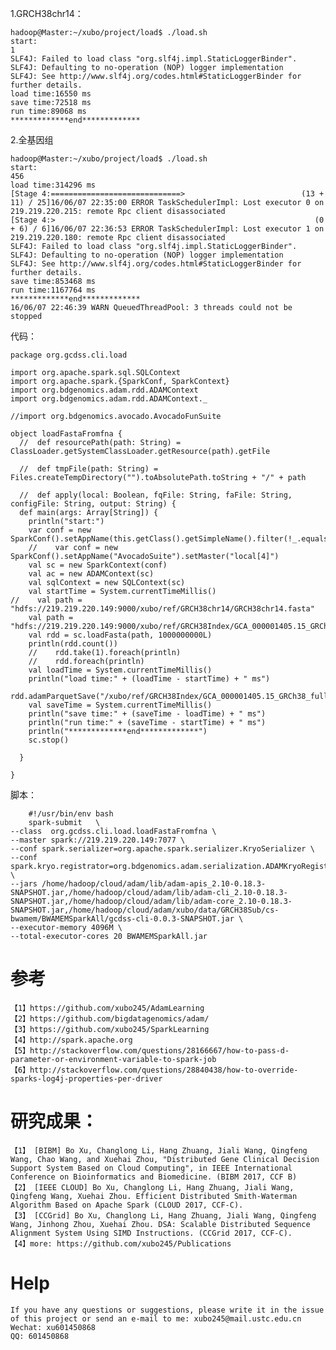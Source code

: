 

1.GRCH38chr14：

	hadoop@Master:~/xubo/project/load$ ./load.sh 
	start:
	1
	SLF4J: Failed to load class "org.slf4j.impl.StaticLoggerBinder".
	SLF4J: Defaulting to no-operation (NOP) logger implementation
	SLF4J: See http://www.slf4j.org/codes.html#StaticLoggerBinder for further details.
	load time:16550 ms
	save time:72518 ms
	run time:89068 ms
	*************end*************


2.全基因组

	hadoop@Master:~/xubo/project/load$ ./load.sh 
	start:
	456                                                                             
	load time:314296 ms
	[Stage 4:=============================>                          (13 + 11) / 25]16/06/07 22:35:00 ERROR TaskSchedulerImpl: Lost executor 0 on 219.219.220.215: remote Rpc client disassociated
	[Stage 4:>                                                          (0 + 6) / 6]16/06/07 22:36:53 ERROR TaskSchedulerImpl: Lost executor 1 on 219.219.220.180: remote Rpc client disassociated
	SLF4J: Failed to load class "org.slf4j.impl.StaticLoggerBinder".                
	SLF4J: Defaulting to no-operation (NOP) logger implementation
	SLF4J: See http://www.slf4j.org/codes.html#StaticLoggerBinder for further details.
	save time:853468 ms
	run time:1167764 ms
	*************end*************
	16/06/07 22:46:39 WARN QueuedThreadPool: 3 threads could not be stopped



代码：

	package org.gcdss.cli.load
	
	import org.apache.spark.sql.SQLContext
	import org.apache.spark.{SparkConf, SparkContext}
	import org.bdgenomics.adam.rdd.ADAMContext
	import org.bdgenomics.adam.rdd.ADAMContext._
	
	//import org.bdgenomics.avocado.AvocadoFunSuite
	
	object loadFastaFromfna {
	  //  def resourcePath(path: String) = ClassLoader.getSystemClassLoader.getResource(path).getFile
	
	  //  def tmpFile(path: String) = Files.createTempDirectory("").toAbsolutePath.toString + "/" + path
	
	  //  def apply(local: Boolean, fqFile: String, faFile: String, configFile: String, output: String) {
	  def main(args: Array[String]) {
	    println("start:")
	    var conf = new SparkConf().setAppName(this.getClass().getSimpleName().filter(!_.equals('$'))).setMaster("spark://219.219.220.149:7077")
	    //    var conf = new SparkConf().setAppName("AvocadoSuite").setMaster("local[4]")
	    val sc = new SparkContext(conf)
	    val ac = new ADAMContext(sc)
	    val sqlContext = new SQLContext(sc)
	    val startTime = System.currentTimeMillis()
	//    val path = "hdfs://219.219.220.149:9000/xubo/ref/GRCH38chr14/GRCH38chr14.fasta"
	    val path = "hdfs://219.219.220.149:9000/xubo/ref/GRCH38Index/GCA_000001405.15_GRCh38_full_analysis_set.fna"
	    val rdd = sc.loadFasta(path, 1000000000L)
	    println(rdd.count())
	    //    rdd.take(1).foreach(println)
	    //    rdd.foreach(println)
	    val loadTime = System.currentTimeMillis()
	    println("load time:" + (loadTime - startTime) + " ms")
	    rdd.adamParquetSave("/xubo/ref/GRCH38Index/GCA_000001405.15_GRCh38_full_analysis_set.adam")
	    val saveTime = System.currentTimeMillis()
	    println("save time:" + (saveTime - loadTime) + " ms")
	    println("run time:" + (saveTime - startTime) + " ms")
	    println("*************end*************")
	    sc.stop()
	
	  }
	
	}


脚本：
	
	    #!/usr/bin/env bash  
	    spark-submit   \
	--class  org.gcdss.cli.load.loadFastaFromfna \
	--master spark://219.219.220.149:7077 \
	--conf spark.serializer=org.apache.spark.serializer.KryoSerializer \
	--conf spark.kryo.registrator=org.bdgenomics.adam.serialization.ADAMKryoRegistrator \
	--jars /home/hadoop/cloud/adam/lib/adam-apis_2.10-0.18.3-SNAPSHOT.jar,/home/hadoop/cloud/adam/lib/adam-cli_2.10-0.18.3-SNAPSHOT.jar,/home/hadoop/cloud/adam/lib/adam-core_2.10-0.18.3-SNAPSHOT.jar,/home/hadoop/cloud/adam/xubo/data/GRCH38Sub/cs-bwamem/BWAMEMSparkAll/gcdss-cli-0.0.3-SNAPSHOT.jar \
	--executor-memory 4096M \
	--total-executor-cores 20 BWAMEMSparkAll.jar


# 参考

	【1】https://github.com/xubo245/AdamLearning
	【2】https://github.com/bigdatagenomics/adam/ 
	【3】https://github.com/xubo245/SparkLearning
	【4】http://spark.apache.org
	【5】http://stackoverflow.com/questions/28166667/how-to-pass-d-parameter-or-environment-variable-to-spark-job  
	【6】http://stackoverflow.com/questions/28840438/how-to-override-sparks-log4j-properties-per-driver

		
# 研究成果：

	【1】 [BIBM] Bo Xu, Changlong Li, Hang Zhuang, Jiali Wang, Qingfeng Wang, Chao Wang, and Xuehai Zhou, "Distributed Gene Clinical Decision Support System Based on Cloud Computing", in IEEE International Conference on Bioinformatics and Biomedicine. (BIBM 2017, CCF B)
	【2】 [IEEE CLOUD] Bo Xu, Changlong Li, Hang Zhuang, Jiali Wang, Qingfeng Wang, Xuehai Zhou. Efficient Distributed Smith-Waterman Algorithm Based on Apache Spark (CLOUD 2017, CCF-C).
	【3】 [CCGrid] Bo Xu, Changlong Li, Hang Zhuang, Jiali Wang, Qingfeng Wang, Jinhong Zhou, Xuehai Zhou. DSA: Scalable Distributed Sequence Alignment System Using SIMD Instructions. (CCGrid 2017, CCF-C).
	【4】more: https://github.com/xubo245/Publications
	
# Help

	If you have any questions or suggestions, please write it in the issue of this project or send an e-mail to me: xubo245@mail.ustc.edu.cn
	Wechat: xu601450868
	QQ: 601450868
	